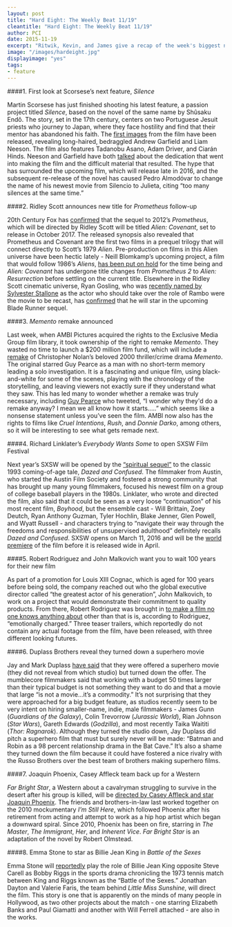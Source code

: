 ```yaml
---
layout: post
title: "Hard Eight: The Weekly Beat 11/19"
cleantitle: "Hard Eight: The Weekly Beat 11/19"
author: PCI
date: 2015-11-19
excerpt: "Ritwik, Kevin, and James give a recap of the week's biggest news"
image: "/images/hardeight.jpg"
displayimage: "yes"
tags: 
- feature
---
```

	
####1. First look at Scorsese’s next feature, *Silence*

Martin Scorsese has just finished shooting his latest feature, a passion project titled *Silence*, based on the novel of the same name by Shûsaku Endô. The story, set in the 17th century, centers on two Portuguese Jesuit priests who journey to Japan, where they face hostility and find that their mentor has abandoned his faith. The [first images](http://www.slashfilm.com/silence-images/) from the film have been released, revealing long-haired, bedraggled Andrew Garfield and Liam Neeson. The film also features Tadanobu Asano, Adam Driver, and Ciarán Hinds. Neeson and Garfield have both [talked](http://variety.com/2015/film/news/liam-neeson-silence-martin-scorsese-1201640172/) about the dedication that went into making the film and the difficult material that resulted. The hype that has surrounded the upcoming film, which will release late in 2016, and the subsequent re-release of the novel has caused Pedro Almodóvar to change the name of his newest movie from Silencio to Julieta, citing “too many silences at the same time.” 

####2. Ridley Scott announces new title for *Prometheus* follow-up
	
20th Century Fox has [confirmed](http://www.hollywoodreporter.com/heat-vision/ridley-scotts-prometheus-sequel-gets-840584) that the sequel to 2012’s *Prometheus*, which will be directed by Ridley Scott will be titled *Alien: Covenant*, set to release in October 2017. The released synopsis also revealed that Prometheus and Covenant are the first two films in a prequel trilogy that will connect directly to Scott’s 1979 *Alien*. Pre-production on films in this Alien universe have been hectic lately - Neill Blomkamp’s upcoming project, a film that would follow 1986’s *Aliens*, [has been put on hold](http://deadline.com/2015/10/neill-blomkamp-aliens-sequel-set-aside-for-prometheus-2-1201598007/) for the time being and *Alien: Covenant* has undergone title changes from *Prometheus 2* to *Alien: Resurrection* before settling on the current title. Elsewhere in the Ridley Scott cinematic universe, Ryan Gosling, who was [recently named by Sylvester Stallone](http://www.cinemablend.com/new/Ryan-Gosling-Rambo-Reboot-Actor-Responds-Stallone-Request-94837.html) as the actor who should take over the role of Rambo were the movie to be recast, has [confirmed](http://collider.com/ryan-gosling-blade-runner-2-nice-guys/) that he will star in the upcoming Blade Runner sequel.


####3. *Memento* remake announced

Last week, when AMBI Pictures acquired the rights to the Exclusive Media Group film library, it took ownership of the right to remake *Memento*. They wasted no time to launch a $200 million film fund, which will include a [remake](http://variety.com/2015/film/news/memento-remake-christopher-nolan-1201641515/) of Christopher Nolan’s beloved 2000 thriller/crime drama *Memento*. The original starred Guy Pearce as a man with no short-term memory leading a solo investigation. It is a fascinating and unique film, using black-and-white for some of the scenes, playing with the chronology of the storytelling, and leaving viewers not exactly sure if they understand what they saw. This has led many to wonder whether a remake was truly necessary, including [Guy Pearce](http://www.ew.com/article/2015/11/18/memento-remake-guy-pearce) who tweeted, “I wonder why they'd do a remake anyway?  I mean we all know how it starts.....” which seems like a nonsense statement unless you’ve seen the film. AMBI now also has the rights to films like *Cruel Intentions*, *Rush*, and *Donnie Darko*, among others, so it will be interesting to see what gets remade next.
 
####4. Richard Linklater’s *Everybody Wants Some* to open SXSW Film Festival

Next year’s SXSW will be opened by the [“spiritual sequel”](http://www.avclub.com/article/richard-linklaters-spiritual-sequel-dazed-and-conf-228572) to the classic 1993 coming-of-age tale, *Dazed and Confused*. The filmmaker from Austin, who started the Austin Film Society and fostered a strong community that has brought up many young filmmakers, focused his newest film on a group of college baseball players in the 1980s. Linklater, who wrote and directed the film, also said that it could be seen as a very loose “continuation” of his most recent film, *Boyhood*, but the ensemble cast - Will Brittain, Zoey Deutch, Ryan Anthony Guzman, Tyler Hochlin, Blake Jenner, Glen Powell, and Wyatt Russell - and characters trying to “navigate their way through the freedoms and responsibilities of unsupervised adulthood” definitely recalls *Dazed and Confused*. SXSW opens on March 11, 2016 and will be the [world premiere](http://www.slashfilm.com/everybody-wants-some-sxsw/) of the film before it is released wide in April.

####5. Robert Rodriguez and John Malkovich want you to wait 100 years for their new film

As part of a promotion for Louis XIII Cognac, which is aged for 100 years before being sold, the company reached out who the global executive director called “the greatest actor of his generation”, John Malkovich, to work on a project that would demonstrate their commitment to quality products. From there, Robert Rodriguez was brought in [to make a film no one knows anything about](http://io9.com/john-malkovich-and-robert-rodriguez-have-made-a-movie-n-1743390289) other than that is is, according to Rodriguez, “emotionally charged.” Three teaser trailers, which reportedly do not contain any actual footage from the film, have been released, with three different looking futures.

####6. Duplass Brothers reveal they turned down a superhero movie

Jay and Mark Duplass [have said](http://www.slashfilm.com/jay-and-mark-duplass-superhero-movie/) that they were offered a superhero movie (they did not reveal from which studio) but turned down the offer. The mumblecore filmmakers said that working with a budget 50 times larger than their typical budget is not something they want to do and that a movie that large “is not a movie...it’s a commodity.” It’s not surprising that they were approached for a big budget feature, as studios recently seem to be very intent on hiring smaller-name, indie, male filmmakers - James Gunn (*Guardians of the Galaxy*), Colin Trevorrow (*Jurassic World*), Rian Johnson (*Star Wars*), Gareth Edwards (*Godzilla*), and most recently Taika Waititi (*Thor: Ragnarok*). Although they turned the studio down, Jay Duplass did pitch a superhero film that must but surely never will be made: “Batman and Robin as a 98 percent relationship drama in the Bat Cave.” It’s also a shame they turned down the film because it could have fostered a nice rivalry with the Russo Brothers over the best team of brothers making superhero films.


####7. Joaquin Phoenix, Casey Affleck team back up for a Western

*Far Bright Star*, a Western about a cavalryman struggling to survive in the desert after his group is killed, will be [directed by Casey Affleck and star Joaquin Phoenix](http://variety.com/2015/film/news/casey-affleck-far-bright-star-joaquin-phoenix-1201643818/). The friends and brothers-in-law last worked together on the 2010 mockumentary *I’m Still Here*, which followed Phoenix after his retirement from acting and attempt to work as a hip hop artist which began a downward spiral. Since 2010, Phoenix has been on fire, starring in *The Master*, *The Immigrant*, *Her*, and *Inherent Vice*. *Far Bright Star* is an adaptation of the novel by Robert Olmstead.

####8. Emma Stone to star as Billie Jean King in *Battle of the Sexes*

Emma Stone will [reportedly](http://variety.com/2015/film/news/battle-sexes-emma-stone-billie-jean-king-1201644084/) play the role of Billie Jean King opposite Steve Carell as Bobby Riggs in the sports drama chronicling the 1973 tennis match between King and Riggs known as the “Battle of the Sexes.” Jonathan Dayton and Valerie Faris, the team behind *Little Miss Sunshine*, will direct the film. This story is one that is apparently on the minds of many people in Hollywood, as two other projects about the match - one starring Elizabeth Banks and Paul Giamatti and another with Will Ferrell attached - are also in the works.